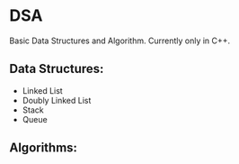 # DSA

Basic Data Structures and Algorithm. Currently only in C++.

## Data Structures: 
- Linked List
- Doubly Linked List
- Stack
- Queue

## Algorithms:





